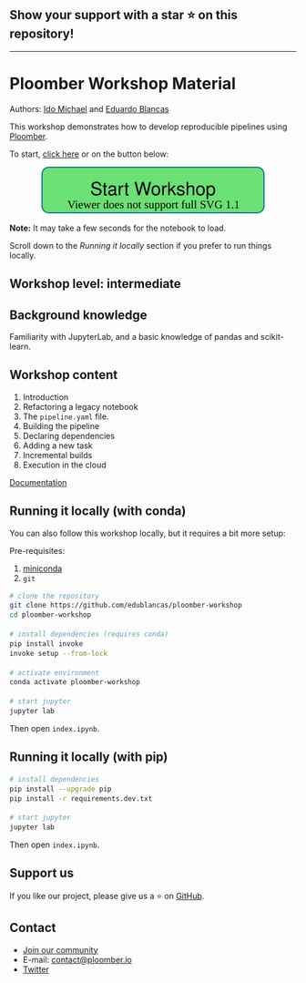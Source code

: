 ## Show your support with a star ⭐️ on this repository!

---

# Ploomber Workshop Material

Authors: [Ido Michael](https://www.linkedin.com/in/ido-michael/) and [Eduardo Blancas](https://twitter.com/edublancas) 

This workshop demonstrates how to develop reproducible pipelines using [Ploomber](https://github.com/ploomber/ploomber).

To start, [click here](https://mybinder.org/v2/gh/idomic/ploomber-workshop/main?urlpath=lab/tree/index.ipynb) or on the button below:

<p align="center">
  <a href="https://mybinder.org/v2/gh/edublancas/ploomber-workshop/main?urlpath=lab/tree/index.ipynb"> <img src="_static/workshop.svg" alt="Start Workshop"> </a>
</p>

**Note:** It may take a few seconds for the notebook to load.

Scroll down to the *Running it locally* section if you prefer to run things locally.

## Workshop level: intermediate

## Background knowledge

Familiarity with JupyterLab, and a basic knowledge of pandas and scikit-learn.

## Workshop content

1. Introduction
2. Refactoring a legacy notebook
3. The `pipeline.yaml` file.
4. Building the pipeline
5. Declaring dependencies
6. Adding a new task
7. Incremental builds
8. Execution in the cloud

[Documentation](https://ploomber.readthedocs.io/en/latest/get-started/index.html)

## Running it locally (with conda)

You can also follow this workshop locally, but it requires a bit more setup:

Pre-requisites:

1. [miniconda](https://docs.conda.io/en/latest/miniconda.html)
2. `git`

```sh
# clone the repository
git clone https://github.com/edublancas/ploomber-workshop
cd ploomber-workshop

# install dependencies (requires conda)
pip install invoke
invoke setup --from-lock

# activate environment
conda activate ploomber-workshop

# start jupyter
jupyter lab
```

Then open `index.ipynb`.

## Running it locally (with pip)

```sh
# install dependencies
pip install --upgrade pip
pip install -r requirements.dev.txt

# start jupyter
jupyter lab
```

Then open `index.ipynb`.

## Support us

If you like our project, please give us a ⭐️ on [GitHub](https://github.com/ploomber/ploomber).

## Contact

* [Join our community](http://community.ploomber.io)
* E-mail: [contact@ploomber.io](mailto:contact@ploomber.io)
* [Twitter](https://twitter.com/ploomber)

